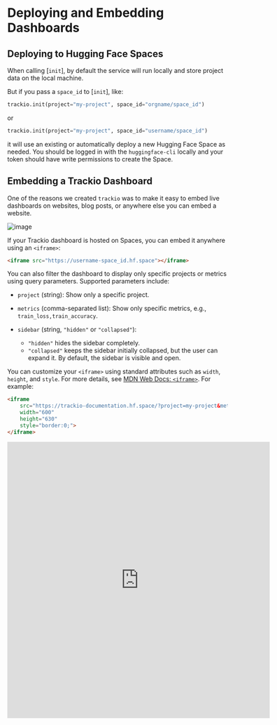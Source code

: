# Deploying and Embedding Dashboards

## Deploying to Hugging Face Spaces

When calling [`init`], by default the service will run locally and store project data on the local machine.

But if you pass a `space_id` to [`init`], like:

```py
trackio.init(project="my-project", space_id="orgname/space_id")
```

or

```py
trackio.init(project="my-project", space_id="username/space_id")
```

it will use an existing or automatically deploy a new Hugging Face Space as needed. You should be logged in with the `huggingface-cli` locally and your token should have write permissions to create the Space.

## Embedding a Trackio Dashboard

One of the reasons we created `trackio` was to make it easy to embed live dashboards on websites, blog posts, or anywhere else you can embed a website.

![image](https://github.com/user-attachments/assets/77f1424b-737b-4f04-b828-a12b2c1af4ef)

If your Trackio dashboard is hosted on Spaces, you can embed it anywhere using an `<iframe>`:

```html
<iframe src="https://username-space_id.hf.space"></iframe>
```

You can also filter the dashboard to display only specific projects or metrics using query parameters. Supported parameters include:

* `project` (string): Show only a specific project.
* `metrics` (comma-separated list): Show only specific metrics, e.g., `train_loss,train_accuracy`.
* `sidebar` (string, `"hidden"` or `"collapsed"`):

  * `"hidden"` hides the sidebar completely.
  * `"collapsed"` keeps the sidebar initially collapsed, but the user can expand it. By default, the sidebar is visible and open.

You can customize your `<iframe>` using standard attributes such as `width`, `height`, and `style`. For more details, see [MDN Web Docs: `<iframe>`](https://developer.mozilla.org/en-US/docs/Web/HTML/Reference/Elements/iframe). For example:

```html
<iframe 
    src="https://trackio-documentation.hf.space/?project=my-project&metrics=train_loss,train_accuracy&sidebar=hidden" 
    width="600" 
    height="630" 
    style="border:0;">
</iframe>
```

<iframe 
    src="https://trackio-documentation.hf.space/?project=my-project&metrics=train_loss,train_accuracy&sidebar=hidden" 
    width="600" 
    height="630" 
    style="border:0;">
</iframe>
